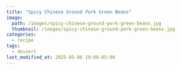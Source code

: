 ```yaml
---
title: "Spicy Chinese Ground Pork Green Beans"
image: 
  path: /images/spicy-chinese-ground-pork-green-beans.jpg
  thumbnail: /images/spicy-chinese-ground-pork-green-beans.jpg
categories:
  - recipe
tags:
  - dessert
last_modified_at: 2025-05-06 19:00-05:00
---
```



